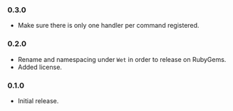 ### 0.3.0

* Make sure there is only one handler per command registered.

### 0.2.0

* Rename and namespacing under `Wet` in order to release on RubyGems.
* Added license.

### 0.1.0

* Initial release.
